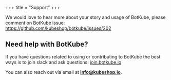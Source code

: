 +++
title = "Support"
+++

We would love to hear more about your story and usage of BotKube, please comment on BotKube issue: https://github.com/kubeshop/botkube/issues/202

## Need help with BotKube?

If you have questions related to using or contributing to BotKube the best ways is to join slack and ask questions: [join.botkube.io](https://join.botkube.io)

You can also reach out via email at [**info@kubeshop.io**](mailto:info@kubeshop.io).
